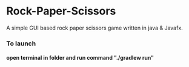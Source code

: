 # Rock-Paper-Scissors
A simple GUI based rock paper scissors game written in java & Javafx.

### To launch
#### open terminal in folder and run command "./gradlew run"
